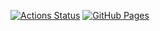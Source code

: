 [![Actions Status](https://github.com/beet-aizu/blog/workflows/verify/badge.svg)](https://github.com/beet-aizu/blog/actions)
[![GitHub Pages](https://img.shields.io/static/v1?label=GitHub+Pages&message=+&color=brightgreen&logo=github)](https://beet-aizu.github.io/blog/)
